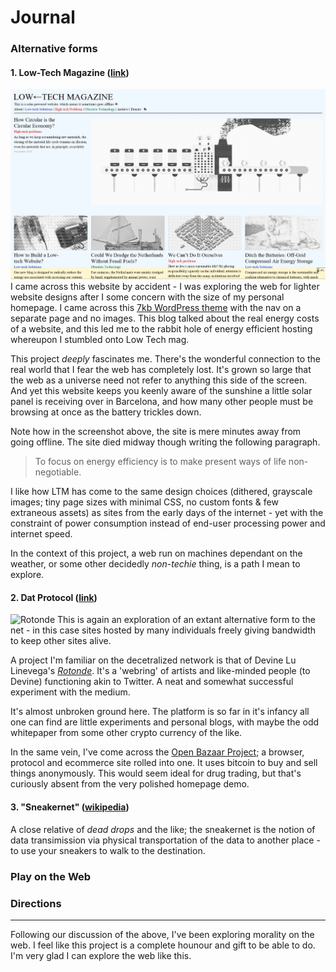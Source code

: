 # Journal

### Alternative forms

#### 1. Low-Tech Magazine ([link](https://solar.lowtechmagazine.com))
![Low Tech Magazine](../img/journal-lowtech-00.png)
I came across this website by accident - I was exploring the web for lighter website designs after I some concern with the size of my personal homepage. I came across this [7kb WordPress theme](https://sustywp.com/) with the nav on a separate page and no images. This blog talked about the real energy costs of a website, and this led me to the rabbit hole of energy efficient hosting whereupon I stumbled onto Low Tech mag.

This project _deeply_ fascinates me. There's the wonderful connection to the real world that I fear the web has completely lost. It's grown so large that the web as a universe need not refer to anything this side of the screen. And yet this website keeps you keenly aware of the sunshine a little solar panel is receiving over in Barcelona, and how many other people must be browsing at once as the battery trickles down.

Note how in the screenshot above, the site is mere minutes away from going offline. The site died midway though writing the following paragraph.

> To focus on energy efficiency is to make present ways of life non-negotiable.

I like how LTM has come to the same design choices (dithered, grayscale images; tiny page sizes with minimal CSS, no custom fonts & few extraneous assets) as sites from the early days of the internet - yet with the constraint of power consumption instead of end-user processing power and internet speed.

In the context of this project, a web run on machines dependant on the weather, or some other decidedly _non-techie_ thing, is a path I mean to explore.

#### 2. Dat Protocol ([link](https://datproject.org/))
![Rotonde](../img/journal-rotonde-00.png)
This is again an exploration of an extant alternative form to the net - in this case sites hosted by many individuals freely giving bandwidth to keep other sites alive.

A project I'm familiar on the decetralized network is that of Devine Lu Linevega's [_Rotonde_](dat://2f21e3c122ef0f2555d3a99497710cd875c7b0383f998a2d37c02c042d598485/). It's a 'webring' of artists and like-minded people (to Devine) functioning akin to Twitter. A neat and somewhat successful experiment with the medium.

It's almost unbroken ground here. The platform is so far in it's infancy all one can find are little experiments and personal blogs, with maybe the odd whitepaper from some other crypto currency of the like.

In the same vein, I've come across the [Open Bazaar Project](https://openbazaar.org/); a browser, protocol and ecommerce site rolled into one. It uses bitcoin to buy and sell things anonymously. This would seem ideal for drug trading, but that's curiously absent from the very polished homepage demo.

#### 3. "Sneakernet" ([wikipedia](https://en.wikipedia.org/wiki/Sneakernet))
A close relative of _dead drops_ and the like; the sneakernet is the notion of data transimission via physical transportation of the data to another place - to use your sneakers to walk to the destination.


### Play on the Web



### Directions

---

Following our discussion of the above, I've been exploring morality on the web. I feel like this project is a complete hounour and gift to be able to do. I'm very glad I can explore the web like this.

